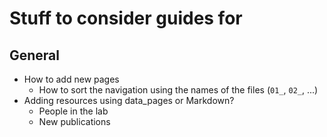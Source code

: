 # Stuff to consider guides for 

## General

- How to add new pages
    - How to sort the navigation using the names of the files (`01_`, `02_`, ...)
- Adding resources using data_pages or Markdown?
    - People in the lab
    - New publications